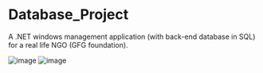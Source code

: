 # Database_Project
A .NET windows management application (with back-end database in SQL) for a real life NGO (GFG foundation).

![image](https://github.com/mh07607/GFG_Database_Application/assets/93572504/74973463-4717-4bee-b587-c13bddc1adec)
![image](https://github.com/mh07607/GFG_Database_Application/assets/93572504/7b7fcbd2-bb13-4162-94f3-db5fed9422d1)


